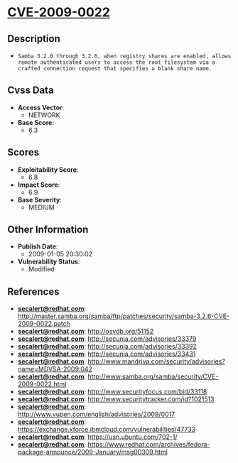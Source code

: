 
# [CVE-2009-0022](http://master.samba.org/samba/ftp/patches/security/samba-3.2.6-CVE-2009-0022.patch)

## Description

- `Samba 3.2.0 through 3.2.6, when registry shares are enabled, allows remote authenticated users to access the root filesystem via a crafted connection request that specifies a blank share name.`

## Cvss Data

- **Access Vector**:
  - NETWORK
- **Base Score**:
  - 6.3

## Scores

- **Exploitability Score**:
  - 6.8
- **Impact Score**:
  - 6.9
- **Base Severity**:
  - MEDIUM

## Other Information

- **Publish Date**:
  - 2009-01-05 20:30:02
- **Vulnerability Status**:
  - Modified

## References

- **secalert@redhat.com**: http://master.samba.org/samba/ftp/patches/security/samba-3.2.6-CVE-2009-0022.patch
- **secalert@redhat.com**: http://osvdb.org/51152
- **secalert@redhat.com**: http://secunia.com/advisories/33379
- **secalert@redhat.com**: http://secunia.com/advisories/33392
- **secalert@redhat.com**: http://secunia.com/advisories/33431
- **secalert@redhat.com**: http://www.mandriva.com/security/advisories?name=MDVSA-2009:042
- **secalert@redhat.com**: http://www.samba.org/samba/security/CVE-2009-0022.html
- **secalert@redhat.com**: http://www.securityfocus.com/bid/33118
- **secalert@redhat.com**: http://www.securitytracker.com/id?1021513
- **secalert@redhat.com**: http://www.vupen.com/english/advisories/2009/0017
- **secalert@redhat.com**: https://exchange.xforce.ibmcloud.com/vulnerabilities/47733
- **secalert@redhat.com**: https://usn.ubuntu.com/702-1/
- **secalert@redhat.com**: https://www.redhat.com/archives/fedora-package-announce/2009-January/msg00309.html
